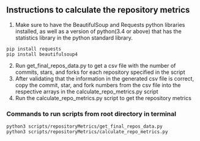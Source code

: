 ## Instructions to calculate the repository metrics
1) Make sure to have the BeautifulSoup and Requests python libraries installed, as well as a version of python(3.4 or above) that has the statistics library in the python standard library. 
```
pip install requests
pip install beautifulsoup4
   ```
2) Run get_final_repos_data.py to get a csv file with the number of commits, stars, and forks for each repository specified in the script
3) After validating that the information in the generated csv file is correct, copy the commit, star, and fork numbers from the csv file into the respective arrays in the calculate_repo_metrics.py script
4) Run the calculate_repo_metrics.py script to get the repository metrics

### Commands to run scripts from root directory in terminal
```
python3 scripts/repositoryMetrics/get_final_repos_data.py
python3 scripts/repositoryMetrics/calculate_repo_metrics.py
```